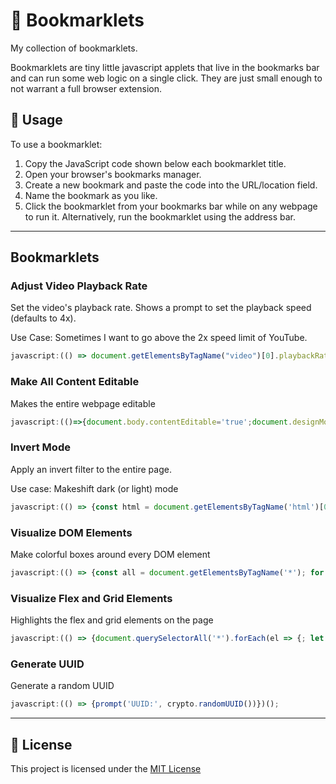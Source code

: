 # 🔖 Bookmarklets

My collection of bookmarklets.

Bookmarklets are tiny little javascript applets that live in the bookmarks bar and can run some web logic on a single click. They are just small enough
to not warrant a full browser extension.

## 📖 Usage

To use a bookmarklet:

1. Copy the JavaScript code shown below each bookmarklet title.
2. Open your browser's bookmarks manager.
3. Create a new bookmark and paste the code into the URL/location field.
4. Name the bookmark as you like.
5. Click the bookmarklet from your bookmarks bar while on any webpage to run it. Alternatively, run the bookmarklet using the address bar.

---

## Bookmarklets

### Adjust Video Playback Rate

Set the video's playback rate. Shows a prompt to set the playback speed (defaults to 4x).

Use Case: Sometimes I want to go above the 2x speed limit of YouTube.

```js
javascript:(() => document.getElementsByTagName("video")[0].playbackRate = Number(prompt("Speed", "4")))();
```

### Make All Content Editable

Makes the entire webpage editable

```js
javascript:(()=>{document.body.contentEditable='true';document.designMode='on';})();
```

### Invert Mode

Apply an invert filter to the entire page.

Use case: Makeshift dark (or light) mode

```js
javascript:(() => {const html = document.getElementsByTagName('html')[0]; if (!html.style.filter.includes('invert()')) {; html.style.filter += ' invert()'; } else {; html.style.filter = html.style.filter.replace('invert()', ''); }})();
```

### Visualize DOM Elements

Make colorful boxes around every DOM element

```js
javascript:(() => {const all = document.getElementsByTagName('*'); for (let i = 0; i < all.length; i++) {; all[i].style.outline = '1px solid #' + (~~(Math.random() * (1 << 24))).toString(16); }})();
```

### Visualize Flex and Grid Elements

Highlights the flex and grid elements on the page

```js
javascript:(() => {document.querySelectorAll('*').forEach(el => {; let style = window.getComputedStyle(el);; let display = style.display;; if (display === 'grid') {; el.style.outline = '2px solid #561d89';; } else if (display === 'flex') {; let direction = style.flexDirection;; if (direction === 'row' || direction === 'row-reverse') {; el.style.outline = '2px solid #FF9800';; } else if (direction === 'column' || direction === 'column-reverse') {; el.style.outline = '2px solid #00BCD4';; }; }; });})();
```

### Generate UUID

Generate a random UUID

```js
javascript:(() => {prompt('UUID:', crypto.randomUUID())})();
```

---

## 📄 License 

This project is licensed under the [MIT License](./LICENSE)
